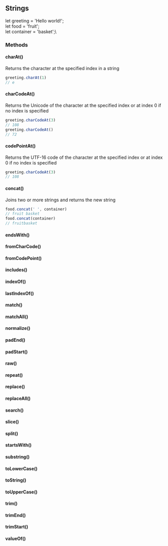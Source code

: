 ## Strings

let greeting = 'Hello world!';\
let food = 'fruit';\
let container = 'basket';\

### Methods 

#### charAt()

Returns the character at the specified index in a string 

```javascript 
greeting.charAt(1)
// e
```


#### charCodeAt()

Returns the Unicode of the character at the specified index or at index 0 if no index is specified

```javascript 
greeting.charCodeAt(3)
// 108
greeting.charCodeAt()
// 72
```


#### codePointAt()

Returns the UTF-16 code of the character at the specified index or at index 0 if no index is specified 

```javascript 
greeting.charCodeAt(3)
// 108
```

#### concat()

Joins two or more strings and returns the new string 

```javascript 
food.concat(' ', container)
// fruit basket
food.concat(container)
// fruitbasket
```


#### endsWith()


#### fromCharCode()


#### fromCodePoint()


#### includes()


#### indexOf()


#### lastIndexOf()


#### match()


#### matchAll()


#### normalize()


#### padEnd()


#### padStart()


#### raw()


#### repeat()


#### replace()


#### replaceAll()


#### search() 


#### slice()


#### split()


#### startsWith()


#### substring()


#### toLowerCase()


#### toString()


#### toUpperCase()


#### trim()


#### trimEnd()


#### trimStart()


#### valueOf()
